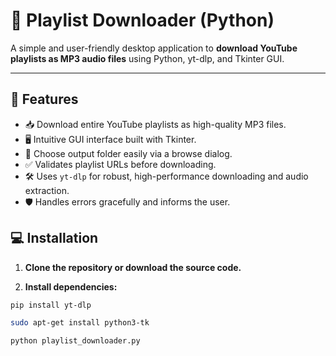 # 🎵 Playlist Downloader (Python)

A simple and user-friendly desktop application to **download YouTube playlists as MP3 audio files** using Python, yt-dlp, and Tkinter GUI.

---

## 🚀 Features

- 📥 Download entire YouTube playlists as high-quality MP3 files.
- 🖥️ Intuitive GUI interface built with Tkinter.
- 📂 Choose output folder easily via a browse dialog.
- ✅ Validates playlist URLs before downloading.
- 🛠️ Uses `yt-dlp` for robust, high-performance downloading and audio extraction.
- 🛡️ Handles errors gracefully and informs the user.



## 💻 Installation

1. **Clone the repository or download the source code.**

2. **Install dependencies:**

```bash
pip install yt-dlp

sudo apt-get install python3-tk

python playlist_downloader.py
